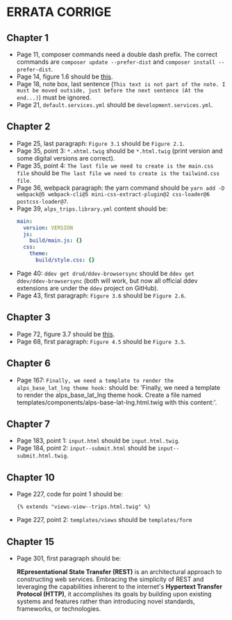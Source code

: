 # ERRATA CORRIGE

## Chapter 1

* Page 11, composer commands need a double dash prefix. The correct commands are `composer update --prefer-dist` and `composer install --prefer-dist`.
* Page 14, figure 1.6 should be [this](ERRATA/1.6.png).
* Page 18, note box, last sentence (`This text is not part of the note. I must be moved outside, just before the next sentence (At the end...)`) must be ignored.
* Page 21, `default.services.yml` should be `development.services.yml`.

## Chapter 2

* Page 25, last paragraph: `Figure 3.1` should be `Figure 2.1`.
* Page 35, point 3: `*.xhtml.twig` should be `*.html.twig` (print version and some digital versions are correct).
* Page 35, point 4: `The last file we need to create is the main.css file` should be `The last file we need to create is the tailwind.css file`.
* Page 36, webpack paragraph: the yarn command should be `yarn add -D webpack@5 webpack-cli@5 mini-css-extract-plugin@2 css-loader@6 postcss-loader@7`.
* Page 39, `alps_trips.library.yml` content should be:
  ```yml
  main:
    version: VERSION
    js:
      build/main.js: {}
    css:
      theme:
        build/style.css: {}
  ```
* Page 40: `ddev get drud/ddev-browsersync` should be `ddev get ddev/ddev-browsersync` (both will work, but now all official ddev extensions are under the `ddev` project on GitHub).
* Page 43, first paragraph: `Figure 3.6` should be `Figure 2.6`.

## Chapter 3

* Page 72, figure 3.7 should be [this](ERRATA/3.7.png).
* Page 68, first paragraph: `Figure 4.5` should be `Figure 3.5`.

## Chapter 6

* Page 167: `Finally, we need a template to render the alps_base_lat_lng theme hook:` should be: 'Finally, we need a template to render the alps_base_lat_lng theme hook. Create a file named templates/components/alps-base-lat-lng.html.twig with this content:'.

## Chapter 7

* Page 183, point 1: `input.html` should be `input.html.twig`.
* Page 184, point 2: `input--submit.html` should be `input--submit.html.twig`.

## Chapter 10

* Page 227, code for point 1 should be:
  ```twig
  {% extends "views-view--trips.html.twig" %}
  ```
* Page 227, point 2: `templates/views` should be `templates/form`

## Chapter 15

* Page 301, first paragraph should be:
  
  **REpresentational State Transfer (REST)** is an architectural approach to constructing web services. Embracing the simplicity of REST and leveraging the capabilities inherent to the internet's **Hypertext Transfer Protocol (HTTP)**, it accomplishes its goals by building upon existing systems and features rather than introducing novel standards, frameworks, or technologies.
